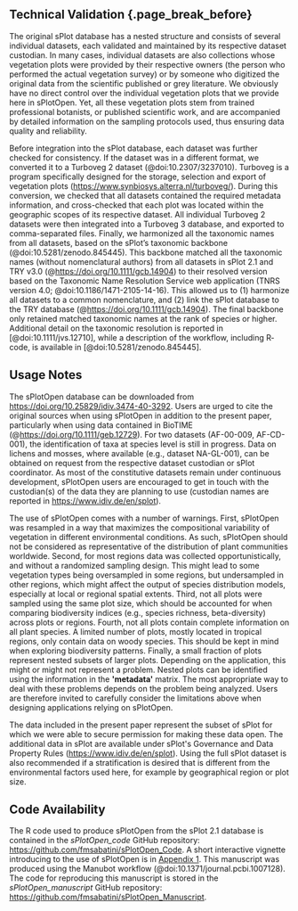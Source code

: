 ## Technical Validation {.page_break_before}

The original sPlot database has a nested structure and consists of several individual datasets, each validated and maintained by its respective dataset custodian. 
In many cases, individual datasets are also collections whose vegetation plots were provided by their respective owners (the person who performed the actual vegetation survey) or by someone who digitized the original data from the scientific published or grey literature. 
We obviously have no direct control over the individual vegetation plots that we provide here in sPlotOpen. 
Yet, all these vegetation plots stem from trained professional botanists, or published scientific work, and are accompanied by detailed information on the sampling protocols used, thus ensuring data quality and reliability.  

Before integration into the sPlot database, each dataset was further checked for consistency. 
If the dataset was in a different format, we converted it to a Turboveg 2 dataset (@doi:10.2307/3237010). 
Turboveg is a program specifically designed for the storage, selection and export of vegetation plots (https://www.synbiosys.alterra.nl/turboveg/). 
During this conversion, we checked that all datasets contained the required metadata information, and cross-checked that each plot was located within the geographic scopes of its respective dataset. 
All individual Turboveg 2 datasets were then integrated into a Turboveg 3 database, and exported to comma-separated files.
Finally, we harmonized all the taxonomic names from all datasets, based on the sPlot’s taxonomic backbone (@doi:10.5281/zenodo.845445). 
This backbone matched all the taxonomic names (without nomenclatural authors) from all datasets in sPlot 2.1 and TRY v3.0 (@https://doi.org/10.1111/gcb.14904) to their resolved version based on the Taxonomic Name Resolution Service web application (TNRS version 4.0; @doi:10.1186/1471-2105-14-16). 
This allowed us to (1) harmonize all datasets to a common nomenclature, and (2) link the sPlot database to the TRY database (@https://doi.org/10.1111/gcb.14904). 
The final backbone only retained matched taxonomic names at the rank of species or higher. 
Additional detail on the taxonomic resolution is reported in \[@doi:10.1111/jvs.12710\], while a description of the workflow, including R‐code, is available in \[@doi:10.5281/zenodo.845445\].

## Usage Notes

The sPlotOpen database can be downloaded from https://doi.org/10.25829/idiv.3474-40-3292. 
Users are urged to cite the original sources when using sPlotOpen in addition to the present paper, particularly when using data contained in BioTIME (@https://doi.org/10.1111/geb.12729). 
For two datasets (AF-00-009, AF-CD-001), the identification of taxa at species level is still in progress. 
Data on lichens and mosses, where available (e.g., dataset NA-GL-001), can be obtained on request from the respective dataset custodian or sPlot coordinator. 
As most of the constitutive datasets remain under continuous development, sPlotOpen users are encouraged to get in touch with the custodian(s) of the data they are planning to use (custodian names are reported in https://www.idiv.de/en/splot). 

The use of sPlotOpen comes with a number of warnings.
First, sPlotOpen was resampled in a way that maximizes the compositional variability of vegetation in different environmental conditions.
As such, sPlotOpen should not be considered as representative of the distribution of plant communities worldwide. 
Second, for most regions data was collected opportunistically, and without a randomized sampling design. 
This might lead to some vegetation types being oversampled in some regions, but undersampled in other regions, which might affect the output of species distribution models, especially at local or regional spatial extents.
Third, not all plots were sampled using the same plot size, which should be accounted for when comparing biodiversity indices (e.g., species richness, beta-diversity) across plots or regions.
Fourth, not all plots contain complete information on all plant species. 
A limited number of plots, mostly located in tropical regions, only contain data on woody species. 
This should be kept in mind when exploring biodiversity patterns. 
Finally, a small fraction of plots represent nested subsets of larger plots. 
Depending on the application, this might or might not represent a problem. 
Nested plots can be identified using the information in the **'metadata'** matrix. 
The most appropriate way to deal with these problems depends on the problem being analyzed. 
Users are therefore invited to carefully consider the limitations above when designing applications relying on sPlotOpen.

The data included in the present paper represent the subset of sPlot for which we were able to secure permission for making these data open. 
The additional data in sPlot are available under sPlot's Governance and Data Property Rules (https://www.idiv.de/en/splot). 
Using the full sPlot dataset is also recommended if a stratification is desired that is different from the environmental factors used here, for example by geographical region or plot size.

## Code Availability  
The R code used to produce sPlotOpen from the sPlot 2.1 database is contained in the *sPlotOpen_code* GitHub repository: https://github.com/fmsabatini/sPlotOpen_Code. 
A short interactive vignette introducing to the use of sPlotOpen is in [Appendix 1](https://github.com/fmsabatini/sPlotOpen_Code/blob/master/_public/05_Demo.pdf).
This manuscript was produced using the Manubot workflow (@doi:10.1371/journal.pcbi.1007128). 
The code for reproducing this manuscript is stored in the *sPlotOpen_manuscript* GitHub repository: https://github.com/fmsabatini/sPlotOpen_Manuscript.  
